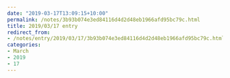 ```yaml
---
date: "2019-03-17T13:09:15+10:00"
permalink: /notes/3b93b074e3ed84116d4d2d48eb1966afd95bc79c.html
title: 2019/03/17 entry
redirect_from:
- /notes/entry/2019/03/17/3b93b074e3ed84116d4d2d48eb1966afd95bc79c.html
categories:
- March
- 2019
- 17
---
```

